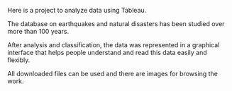 Here is a project to analyze data using Tableau.

The database on earthquakes and natural disasters has been studied over more than 100 years.

After analysis and classification, the data was represented in a graphical interface that helps people understand and read this data easily and flexibly.

All downloaded files can be used and there are images for browsing the work.
